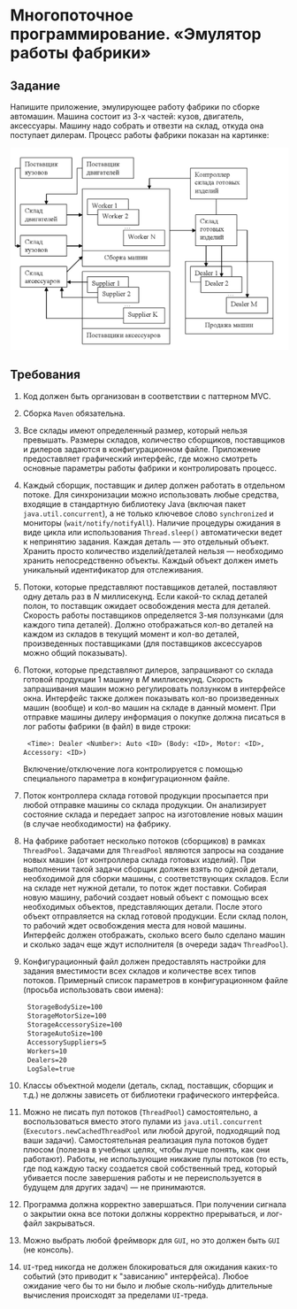 # Многопоточное программирование. «Эмулятор работы фабрики»

## Задание

Напишите приложение, эмулирующее работу фабрики по сборке автомашин. Машина состоит из 3-х частей: кузов, двигатель,
аксессуары. Машину надо собрать и отвезти на склад, откуда она поступает дилерам. Процесс работы фабрики показан на
картинке:

![image](image.jpg)

## Требования

1. Код должен быть организован в соответствии с паттерном MVC.
2. Сборка `Maven` обязательна.
3. Все склады имеют определенный размер, который нельзя превышать. Размеры складов, количество сборщиков, поставщиков и
   дилеров задаются в конфигурационном файле. Приложение предоставляет графический интерфейс, где можно смотреть
   основные параметры работы фабрики и контролировать процесс.
4. Каждый сборщик, поставщик и дилер должен работать в отдельном потоке. Для синхронизации можно использовать любые
   средства, входящие в стандартную библиотеку Java (включая пакет `java.util.concurrent`), а не только ключевое
   слово `synchronized` и мониторы (`wait/notify/notifyAll`). Наличие процедуры ожидания в виде цикла или
   использования `Thread.sleep()` автоматически ведет к непринятию задания. Каждая деталь — это отдельный объект.
   Хранить просто количество изделий/деталей нельзя — необходимо хранить непосредственно объекты. Каждый объект должен
   иметь уникальный идентификатор для отслеживания.
5. Потоки, которые представляют поставщиков деталей, поставляют одну деталь раз в *N* миллисекунд. Если какой-то склад
   деталей полон, то поставщик ожидает освобождения места для деталей. Скорость работы поставщиков определяется 3-мя
   ползунками (для каждого типа деталей). Должно отображаться кол-во деталей на каждом из складов в текущий момент и
   кол-во деталей, произведенных поставщиками (для поставщиков аксессуаров можно общий показывать).
6. Потоки, которые представляют дилеров, запрашивают со склада готовой продукции 1 машину в *M* миллисекунд. Скорость
   запрашивания машин можно регулировать ползунком в интерфейсе окна. Интерфейс также должен показывать кол-во
   произведенных машин (вообще) и кол-во машин на складе в данный момент. При отправке машины дилеру информация о
   покупке должна писаться в лог работы фабрики (в файл) в виде строки:

        <Time>: Dealer <Number>: Auto <ID> (Body: <ID>, Motor: <ID>, Accessory: <ID>)
   Включение/отключение лога контролируется с помощью специального параметра в конфигурационном файле.
7. Поток контроллера склада готовой продукции просыпается при любой отправке машины со склада продукции. Он анализирует
   состояние склада и передает запрос на изготовление новых машин (в случае необходимости) на фабрику.
8. На фабрике работает несколько потоков (сборщиков) в рамках `ThreadPool`. Задачами для `ThreadPool` являются запросы
   на создание новых машин (от контроллера склада готовых изделий). При выполнении такой задачи сборщик должен взять по
   одной детали, необходимой для сборки машины, с соответствующих складов. Если на складе нет нужной детали, то поток
   ждет поставки. Собирая новую машину, рабочий создает новый объект с помощью всех необходимых объектов, представляющих
   детали. После этого объект отправляется на склад готовой продукции. Если склад полон, то рабочий ждет освобождения
   места для новой машины. Интерфейс должен отображать, сколько всего было сделано машин и сколько задач еще ждут
   исполнителя (в очереди задач `ThreadPool`).
9. Конфигурационный файл должен предоставлять настройки для задания вместимости всех складов и количестве всех типов
   потоков. Примерный список параметров в конфигурационном файле (просьба использовать свои имена):

        StorageBodySize=100
        StorageMotorSize=100
        StorageAccessorySize=100
        StorageAutoSize=100
        AccessorySuppliers=5
        Workers=10
        Dealers=20
        LogSale=true
10. Классы объектной модели (деталь, склад, поставщик, сборщик и т.д.) не должны зависеть от библиотеки графического
    интерфейса.
11. Можно не писать пул потоков (`ThreadPool`) самостоятельно, а воспользоваться вместо этого пулами
    из `java.util.concurrent` (`Executors.newCachedThreadPool` или любой другой, подходящий под ваши задачи).
    Самостоятельная реализация пула потоков будет плюсом (полезна в учебных целях, чтобы лучше понять, как они
    работают). Работы, не использующие никакие пулы потоков (то есть, где под каждую таску создается свой собственный
    тред, который убивается после завершения работы и не переиспользуется в будущем для других задач) — не принимаются.
12. Программа должна корректно завершаться. При получении сигнала о закрытии окна все потоки должны корректно
    прерываться, и лог-файл закрываться.
13. Можно выбрать любой фреймворк для `GUI`, но это должен быть `GUI` (не консоль).
14. `UI`-тред никогда не должен блокироваться для ожидания каких-то событий (это приводит к "зависанию" интерфейса).
    Любое ожидание чего бы то ни было и любые сколь-нибудь длительные вычисления происходят за пределами `UI`-треда.
